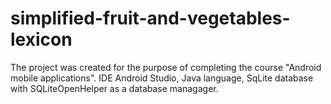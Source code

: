 # simplified-fruit-and-vegetables-lexicon
The project was created for the purpose of completing the course "Android mobile applications".
IDE Android Studio, Java language, SqLite database with SQLiteOpenHelper as a database managager.
